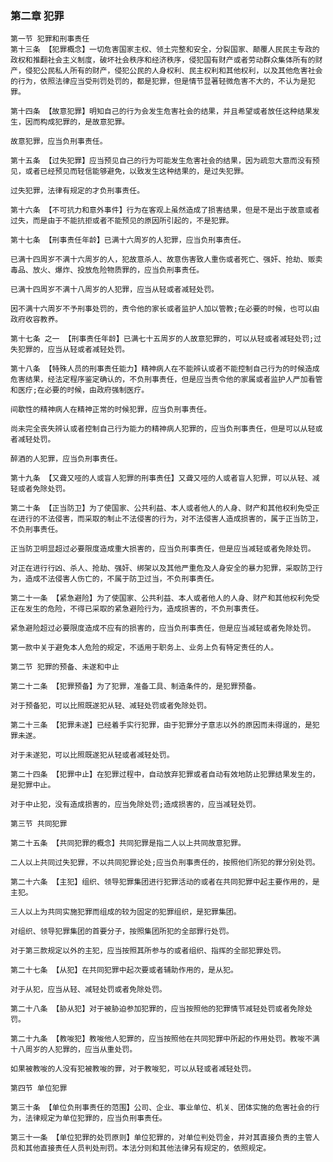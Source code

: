 ### 第二章 犯罪
    
    第一节 犯罪和刑事责任
    第十三条 【犯罪概念】一切危害国家主权、领土完整和安全，分裂国家、颠覆人民民主专政的政权和推翻社会主义制度，破坏社会秩序和经济秩序，侵犯国有财产或者劳动群众集体所有的财产，侵犯公民私人所有的财产，侵犯公民的人身权利、民主权利和其他权利，以及其他危害社会的行为，依照法律应当受刑罚处罚的，都是犯罪，但是情节显著轻微危害不大的，不认为是犯罪。
    
    第十四条 【故意犯罪】明知自己的行为会发生危害社会的结果，并且希望或者放任这种结果发生，因而构成犯罪的，是故意犯罪。
    
    故意犯罪，应当负刑事责任。
    
    第十五条 【过失犯罪】应当预见自己的行为可能发生危害社会的结果，因为疏忽大意而没有预见，或者已经预见而轻信能够避免，以致发生这种结果的，是过失犯罪。
    
    过失犯罪，法律有规定的才负刑事责任。
    
    第十六条 【不可抗力和意外事件】行为在客观上虽然造成了损害结果，但是不是出于故意或者过失，而是由于不能抗拒或者不能预见的原因所引起的，不是犯罪。
    
    第十七条 【刑事责任年龄】已满十六周岁的人犯罪，应当负刑事责任。
    
    已满十四周岁不满十六周岁的人，犯故意杀人、故意伤害致人重伤或者死亡、强奸、抢劫、贩卖毒品、放火、爆炸、投放危险物质罪的，应当负刑事责任。
    
    已满十四周岁不满十八周岁的人犯罪，应当从轻或者减轻处罚。
    
    因不满十六周岁不予刑事处罚的，责令他的家长或者监护人加以管教;在必要的时候，也可以由政府收容教养。
    
    第十七条 之一 【刑事责任年龄】已满七十五周岁的人故意犯罪的，可以从轻或者减轻处罚;过失犯罪的，应当从轻或者减轻处罚。
    
    第十八条 【特殊人员的刑事责任能力】精神病人在不能辨认或者不能控制自己行为的时候造成危害结果，经法定程序鉴定确认的，不负刑事责任，但是应当责令他的家属或者监护人严加看管和医疗;在必要的时候，由政府强制医疗。
    
    间歇性的精神病人在精神正常的时候犯罪，应当负刑事责任。
    
    尚未完全丧失辨认或者控制自己行为能力的精神病人犯罪的，应当负刑事责任，但是可以从轻或者减轻处罚。
    
    醉酒的人犯罪，应当负刑事责任。
    
    第十九条 【又聋又哑的人或盲人犯罪的刑事责任】又聋又哑的人或者盲人犯罪，可以从轻、减轻或者免除处罚。
    
    第二十条 【正当防卫】为了使国家、公共利益、本人或者他人的人身、财产和其他权利免受正在进行的不法侵害，而采取的制止不法侵害的行为，对不法侵害人造成损害的，属于正当防卫，不负刑事责任。
    
    正当防卫明显超过必要限度造成重大损害的，应当负刑事责任，但是应当减轻或者免除处罚。
    
    对正在进行行凶、杀人、抢劫、强奸、绑架以及其他严重危及人身安全的暴力犯罪，采取防卫行为，造成不法侵害人伤亡的，不属于防卫过当，不负刑事责任。
    
    第二十一条 【紧急避险】为了使国家、公共利益、本人或者他人的人身、财产和其他权利免受正在发生的危险，不得已采取的紧急避险行为，造成损害的，不负刑事责任。
    
    紧急避险超过必要限度造成不应有的损害的，应当负刑事责任，但是应当减轻或者免除处罚。
    
    第一款中关于避免本人危险的规定，不适用于职务上、业务上负有特定责任的人。
    
    第二节 犯罪的预备、未遂和中止
    
    第二十二条 【犯罪预备】为了犯罪，准备工具、制造条件的，是犯罪预备。
    
    对于预备犯，可以比照既遂犯从轻、减轻处罚或者免除处罚。
    
    第二十三条 【犯罪未遂】已经着手实行犯罪，由于犯罪分子意志以外的原因而未得逞的，是犯罪未遂。
    
    对于未遂犯，可以比照既遂犯从轻或者减轻处罚。
    
    第二十四条 【犯罪中止】在犯罪过程中，自动放弃犯罪或者自动有效地防止犯罪结果发生的，是犯罪中止。
    
    对于中止犯，没有造成损害的，应当免除处罚;造成损害的，应当减轻处罚。
    
    第三节 共同犯罪
    
    第二十五条 【共同犯罪的概念】共同犯罪是指二人以上共同故意犯罪。
    
    二人以上共同过失犯罪，不以共同犯罪论处;应当负刑事责任的，按照他们所犯的罪分别处罚。
    
    第二十六条 【主犯】组织、领导犯罪集团进行犯罪活动的或者在共同犯罪中起主要作用的，是主犯。
    
    三人以上为共同实施犯罪而组成的较为固定的犯罪组织，是犯罪集团。
    
    对组织、领导犯罪集团的首要分子，按照集团所犯的全部罪行处罚。
    
    对于第三款规定以外的主犯，应当按照其所参与的或者组织、指挥的全部犯罪处罚。
    
    第二十七条 【从犯】在共同犯罪中起次要或者辅助作用的，是从犯。
    
    对于从犯，应当从轻、减轻处罚或者免除处罚。
    
    第二十八条 【胁从犯】对于被胁迫参加犯罪的，应当按照他的犯罪情节减轻处罚或者免除处罚。
    
    第二十九条 【教唆犯】教唆他人犯罪的，应当按照他在共同犯罪中所起的作用处罚。教唆不满十八周岁的人犯罪的，应当从重处罚。
    
    如果被教唆的人没有犯被教唆的罪，对于教唆犯，可以从轻或者减轻处罚。
    
    第四节 单位犯罪
    
    第三十条 【单位负刑事责任的范围】公司、企业、事业单位、机关、团体实施的危害社会的行为，法律规定为单位犯罪的，应当负刑事责任。
    
    第三十一条 【单位犯罪的处罚原则】单位犯罪的，对单位判处罚金，并对其直接负责的主管人员和其他直接责任人员判处刑罚。本法分则和其他法律另有规定的，依照规定。
